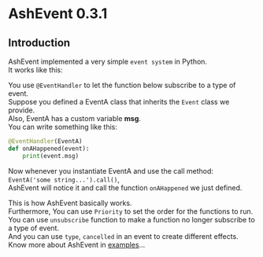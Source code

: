 # AshEvent 0.3.1

## Introduction
AshEvent implemented a very simple ``event system`` in Python.  
It works like this:  

You use ``@EventHandler`` to let the function below subscribe to a type of event.  
Suppose you defined a EventA class that inherits the ``Event`` class we provide.  
Also, EventA has a custom variable **msg**.  
You can write something like this:

```python
@EventHandler(EventA)
def onAHappened(event):
    print(event.msg)
```
Now whenever you instantiate EventA and use the call method: ```EventA('some string...').call()```,  
AshEvent will notice it and call the function ``onAHappened`` we just defined.  

This is how AshEvent basically works.  
Furthermore, You can use ``Priority`` to set the order for the functions to run.  
You can use ``unsubscribe`` function to make a function no longer subscribe to a type of event.  
And you can use ``type``, ``cancelled`` in an event to create different effects.  
Know more about AshEvent in [examples](https://github.com/The-Ash-Team/AshEvent/tree/main/examples)...